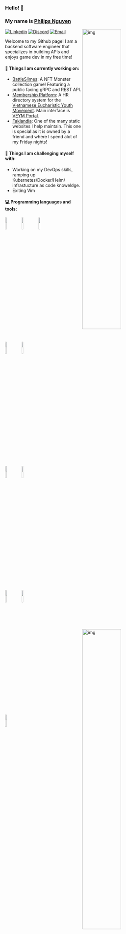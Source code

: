 ### Hello! 👋 
### My name is [Philips Nguyen](https://www.philipsnguyen.com/)

<img align="right" alt="img" src="https://philipsweb.blob.core.windows.net/$web/Yourguyphil_Logo.png" width="50%" height="auto" />

[![Linkedin](https://img.shields.io/badge/-LinkedIn-blue?style=flat&logo=Linkedin&logoColor=white)](https://www.linkedin.com/in/philips-nguyen)
[![Discord](https://img.shields.io/badge/-Yourguyphil-blue?style=flat&logo=Discord&logoColor=white)](https://discord.gg/n3qT9QEQf5)
[![Email](https://img.shields.io/badge/-Gmail-c14438?style=flat&logo=Gmail&logoColor=white)](mailto:philips.nguyen96@gmail.com)

Welcome to my Github page! I am a backend software engineer that specializes in building APIs and enjoys game dev in my free time! 

<img align="right" alt="img" src="https://philipsweb.blob.core.windows.net/$web/Philips, The Card Invoker.png" width="50%" height="auto" />

#### 🌱 Things I am currently working on: 
- [BattleSlimes](https://www.battleslimes.com/): A NFT Monster collection game! Featuring a public facing gRPC and REST API. 
- [Membership Platform](https://membersdev.veym.net/swagger): A HR directory system for the [Vietnamese Eucharistic Youth Movement](https://veym.net/). Main interface is [VEYM Portal](https://members.veym.net/).
- [Faklandia](https://faklandia.com/): One of the many static websites I help maintain. This one is special as it is owned by a friend and where I spend alot of my Friday nights!

#### :muscle: Things I am challenging myself with:
- Working on my DevOps skills, ramping up Kubernetes/Docker/Helm/ infrastucture as code knoweldge. 
- Exiting Vim

#### :computer: Programming languages and tools: 
<p>
	<img width="50%" align="right" src="https://github-readme-stats.vercel.app/api?username=yourguyphil&show_icons=true&hide_border=true&theme=blue-green" />

<code><img width="10%" src="https://www.vectorlogo.zone/logos/java/java-ar21.svg"></code>
<code><img width="10%" src="https://www.vectorlogo.zone/logos/springio/springio-ar21.svg"></code>
<code><img width="10%" src="https://www.vectorlogo.zone/logos/dotnet/dotnet-ar21.svg"></code>
  
<code><img width="10%" src="https://www.vectorlogo.zone/logos/mongodb/mongodb-ar21.svg"></code>
<code><img width="10%" src="https://www.vectorlogo.zone/logos/mysql/mysql-ar21.svg"></code>
 
<code><img width="10%" src="https://www.vectorlogo.zone/logos/microsoft_azure/microsoft_azure-ar21.svg"></code>
<code><img width="10%" src="https://www.vectorlogo.zone/logos/google_cloud/google_cloud-ar21.svg"></code>
  
<code><img width="10%" src="https://www.vectorlogo.zone/logos/godotengine/godotengine-ar21.svg"></code>
<code><img width="10%" src="https://www.vectorlogo.zone/logos/unity3d/unity3d-ar21.svg"></code>

<code><img width="10%" src="https://www.vectorlogo.zone/logos/angular/angular-ar21.svg"></code>

</p>
